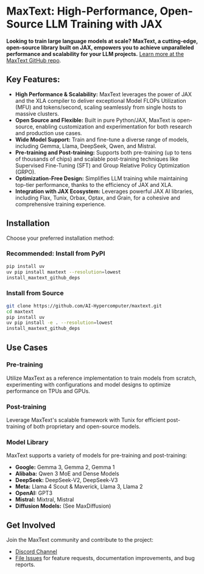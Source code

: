 # MaxText: High-Performance, Open-Source LLM Training with JAX

**Looking to train large language models at scale? MaxText, a cutting-edge, open-source library built on JAX, empowers you to achieve unparalleled performance and scalability for your LLM projects.** [Learn more at the MaxText GitHub repo](https://github.com/AI-Hypercomputer/maxtext).

## Key Features:

*   **High Performance & Scalability:** MaxText leverages the power of JAX and the XLA compiler to deliver exceptional Model FLOPs Utilization (MFU) and tokens/second, scaling seamlessly from single hosts to massive clusters.
*   **Open Source and Flexible:** Built in pure Python/JAX, MaxText is open-source, enabling customization and experimentation for both research and production use cases.
*   **Wide Model Support:** Train and fine-tune a diverse range of models, including Gemma, Llama, DeepSeek, Qwen, and Mistral.
*   **Pre-training and Post-training:** Supports both pre-training (up to tens of thousands of chips) and scalable post-training techniques like Supervised Fine-Tuning (SFT) and Group Relative Policy Optimization (GRPO).
*   **Optimization-Free Design:** Simplifies LLM training while maintaining top-tier performance, thanks to the efficiency of JAX and XLA.
*   **Integration with JAX Ecosystem:** Leverages powerful JAX AI libraries, including Flax, Tunix, Orbax, Optax, and Grain, for a cohesive and comprehensive training experience.

## Installation

Choose your preferred installation method:

### Recommended: Install from PyPI

```bash
pip install uv
uv pip install maxtext --resolution=lowest
install_maxtext_github_deps
```

### Install from Source
```bash
git clone https://github.com/AI-Hypercomputer/maxtext.git
cd maxtext
pip install uv
uv pip install -e . --resolution=lowest
install_maxtext_github_deps
```

## Use Cases

### Pre-training

Utilize MaxText as a reference implementation to train models from scratch, experimenting with configurations and model designs to optimize performance on TPUs and GPUs.

### Post-training

Leverage MaxText's scalable framework with Tunix for efficient post-training of both proprietary and open-source models.

### Model Library

MaxText supports a variety of models for pre-training and post-training:

*   **Google:** Gemma 3, Gemma 2, Gemma 1
*   **Alibaba:** Qwen 3 MoE and Dense Models
*   **DeepSeek:** DeepSeek-V2, DeepSeek-V3
*   **Meta:** Llama 4 Scout & Maverick, Llama 3, Llama 2
*   **OpenAI:** GPT3
*   **Mistral:** Mixtral, Mistral
*   **Diffusion Models:** (See MaxDiffusion)

## Get Involved

Join the MaxText community and contribute to the project:

*   [Discord Channel](https://discord.com/invite/2H9PhvTcDU)
*   [File Issues](https://github.com/AI-Hypercomputer/maxtext/issues/new/choose) for feature requests, documentation improvements, and bug reports.